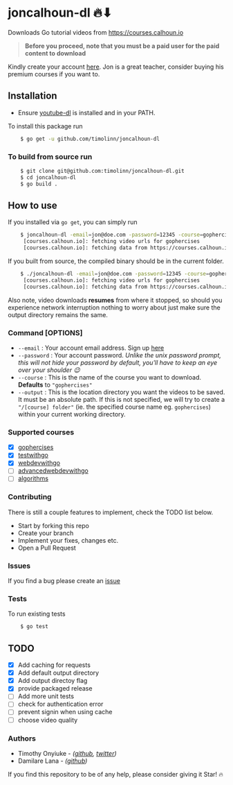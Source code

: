 # joncalhoun-dl 🔥⬇

Downloads Go tutorial videos from <https://courses.calhoun.io>

> **Before you proceed, note that you must be a paid user for the paid content to download**

Kindly create your account [here](https://courses.calhoun.io/signup?). Jon is a great teacher, consider buying his premium courses if you want to.

## Installation

+ Ensure [youtube-dl](https://github.com/ytdl-org/youtube-dl#installation) is installed and in your PATH.

To install this package run

```bash
    $ go get -u github.com/timolinn/joncalhoun-dl
```

### To build from source run

```bash
    $ git clone git@github.com:timolinn/joncalhoun-dl.git
    $ cd joncalhoun-dl
    $ go build .
```

## How to use

If you installed via `go get`, you can simply run

```bash
    $ joncalhoun-dl -email=jon@doe.com -password=12345 -course=gophercises -output=your-chosen-directory
     [courses.calhoun.io]: fetching video urls for gophercises
     [courses.calhoun.io]: fetching data from https://courses.calhoun.io/courses/cor_gophercises...
```

If you built from source, the compiled binary should be in the current folder.

```bash
    $ ./joncalhoun-dl -email=jon@doe.com -password=12345 -course=gophercises -output=your-chosen-directory
     [courses.calhoun.io]: fetching video urls for gophercises
     [courses.calhoun.io]: fetching data from https://courses.calhoun.io/courses/cor_gophercises...
```

Also note, video downloads **resumes** from where it stopped, so should you experience network interruption nothing to worry about just make sure the output directory remains the same.

### Command [OPTIONS]

+ `--email` : Your account email address. Sign up [here](https://courses.calhoun.io/signup?)
+ `--password` : Your account password. _Unlike the unix password prompt, this will not hide your password by default, you'll have to keep an eye over your shoulder 😉_
+ `--course` : This is the name of the course you want to download. **Defaults** to `"gophercises"`
+ `--output` : This is the location directory you want the videos to be saved. It must be an absolute path. If this is not specified, we will try to create a `"/[course] folder"` (ie. the specified course name eg. `gophercises`) within your current working directory.

### Supported courses

+ [x] [gophercises](https://courses.calhoun.io/courses/cor_gophercises)
+ [x] [testwithgo](https://courses.calhoun.io/courses/cor_test)
+ [x] [webdevwithgo](https://courses.calhoun.io/courses/cor_webdev)
+ [ ] [advancedwebdevwithgo](https://https://courses.calhoun.io/courses/cor_awd)
+ [ ] [algorithms](https://courses.calhoun.io/courses/cor_algo)

### Contributing

There is still a couple features to implement, check the TODO list below.

+ Start by forking this repo
+ Create your branch
+ Implement your fixes, changes etc.
+ Open a Pull Request

### Issues

If you find a bug please create an [issue](https://github.com/timolinn/joncalhoun-dl/issues/new)

### Tests

To run existing tests

```bash
    $ go test
```

## TODO

+ [x] Add caching for requests
+ [x] Add default output directory
+ [x] Add output directoy flag
+ [x] provide packaged release
+ [ ] Add more unit tests
+ [ ] check for authentication error
+ [ ] prevent signin when using cache
+ [ ] choose video quality

### Authors

+ Timothy Onyiuke - _([github](https://github.com/timolinn), [twitter](https://twitter.com/timolinn_))_
+ Damilare Lana - _([github](https://github.com/damilarelana))_

If you find this repository to be of any help, please consider giving it Star! 🔥
